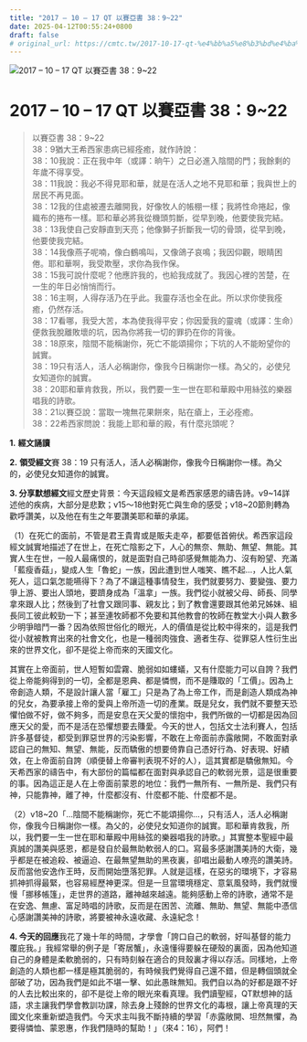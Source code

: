 ```yaml
---
title: "2017 – 10 – 17 QT 以賽亞書 38：9~22"
date: 2025-04-12T00:55:24+0800
draft: false
# original_url: https://cmtc.tw/2017-10-17-qt-%e4%bb%a5%e8%b3%bd%e4%ba%9e%e6%9b%b8-38%ef%bc%9a922
---
```


![2017 – 10 – 17 QT 以賽亞書 38：9~22](/images/qt.jpg   "2017 – 10 – 17 QT 以賽亞書 38：9~22")

# 2017 – 10 – 17 QT 以賽亞書 38：9~22

> 以賽亞書 38：9~22  
> 38：9猶大王希西家患病已經痊癒，就作詩說：  
> 38：10我說：正在我中年（或譯：晌午）之日必進入陰間的門；我餘剩的年歲不得享受。  
> 38：11我說：我必不得見耶和華，就是在活人之地不見耶和華；我與世上的居民不再見面。  
> 38：12我的住處被遷去離開我，好像牧人的帳棚一樣；我將性命捲起，像織布的捲布一樣。耶和華必將我從機頭剪斷，從早到晚，他要使我完結。  
> 38：13我使自己安靜直到天亮；他像獅子折斷我一切的骨頭，從早到晚，他要使我完結。  
> 38：14我像燕子呢喃，像白鶴鳴叫，又像鴿子哀鳴；我因仰觀，眼睛困倦。耶和華啊，我受欺壓，求你為我作保。  
> 38：15我可說什麼呢？他應許我的，也給我成就了。我因心裡的苦楚，在一生的年日必悄悄而行。  
> 38：16主啊，人得存活乃在乎此。我靈存活也全在此。所以求你使我痊癒，仍然存活。  
> 38：17看哪，我受大苦，本為使我得平安；你因愛我的靈魂（或譯：生命）便救我脫離敗壞的坑，因為你將我一切的罪扔在你的背後。  
> 38：18原來，陰間不能稱謝你，死亡不能頌揚你；下坑的人不能盼望你的誠實。  
> 38：19只有活人，活人必稱謝你，像我今日稱謝你一樣。為父的，必使兒女知道你的誠實。  
> 38：20耶和華肯救我，所以，我們要一生一世在耶和華殿中用絲弦的樂器唱我的詩歌。  
> 38：21以賽亞說：當取一塊無花果餅來，貼在瘡上，王必痊癒。  
> 38：22希西家問說：我能上耶和華的殿，有什麼兆頭呢？

**1.** **經文誦讀**

**2.** **領受經文**賽 38：19 只有活人，活人必稱謝你，像我今日稱謝你一樣。為父的，必使兒女知道你的誠實。

**3. 分享默想經文**經文歷史背景：今天這段經文是希西家感恩的禱告詩。v9~14詳述他的疾病，大部分是悲歎；v15～18他對死亡與生命的感受；v18~20節則轉為歡呼讚美，以及他在有生之年要讚美耶和華的承諾。

（1）在死亡的面前，不管是君王貴胄或是販夫走卒，都要低首俯伏。希西家這段經文誠實地描述了在世上，在死亡陰影之下，人心的無奈、無助、無望、無能。其實人生在世，一般人最痛恨的，就是面對自己時卻感覺無能為力、沒有盼望、充滿「藍瘦香菇」，變成人生「魯蛇」一族，因此遭到世人嗤笑、瞧不起…，人比人氣死人，這口氣怎能嚥得下？為了不讓這種事情發生，我們就要努力、要變強、要力爭上游、要出人頭地，要躋身成為「溫拿」一族。我們從小就被父母、師長、同學拿來跟人比；然後到了社會又跟同事、親友比；到了教會還要跟其他弟兄姊妹、組長同工彼此較勁一下；甚至連牧師都不免要和其他教會的牧師在教堂大小與人數多少明爭暗鬥一番？因為依照世俗化的眼光，人的價值是從比較中得來的，這是我們從小就被教育出來的社會文化，也是一種弱肉強食、適者生存、從罪惡人性衍生出來的世界文化，卻不是從上帝而來的天國文化。

其實在上帝面前，世人短暫如雲霧、脆弱如如螻蟻，又有什麼能力可以自誇？我們從上帝能夠得到的一切，全都是恩典、都是憐憫，而不是賺取的「工價」。因為上帝創造人類，不是設計讓人當「雇工」只是為了為上帝工作，而是創造人類成為神的兒女，為要承接上帝的愛與上帝所造一切的產業。既是兒女，我們就不要整天恐懼怕做不好，做不夠多，而是安息在天父愛的懷抱中，我們所做的一切都是因為回應天父的愛，而不是活在恐懼想要去賺愛。今天的世人，包括文士法利賽人，包括許多基督徒，都受到罪惡世界的污染影響，不敢在上帝面前赤露敞開，不敢面對承認自己的無知、無望、無能，反而驕傲的想要倚靠自己憑好行為、好表現、好績效，在上帝面前自誇（順便替上帝審判表現不好的人），這其實都是驕傲無知。今天希西家的禱告中，有大部份的篇幅都在面對與承認自己的軟弱光景，這是很重要的事。因為這正是人在上帝面前蒙恩的地位：我們一無所有、一無所是、我們只有神，只能靠神，離了神，什麼都沒有、什麼都不能、什麼都不是。

（2）v18~20「…陰間不能稱謝你，死亡不能頌揚你…，只有活人，活人必稱謝你，像我今日稱謝你一樣。為父的，必使兒女知道你的誠實。耶和華肯救我，所以，我們要一生一世在耶和華殿中用絲弦的樂器唱我的詩歌。」其實整本聖經中最真誠的讚美與感恩，都是發自於最無助軟弱人的口。寫最多感謝讚美詩的大衛，幾乎都是在被追殺、被逼迫、在最無望無助的黑夜裏，卻唱出最動人嘹亮的讚美詩。反而當他安逸作王時，反而開始墮落犯罪。人就是這樣，在惡劣的環境下，才容易抓神抓得最緊，也容易經歷神更深。但是一旦當環境穩定、意氣風發時，我們就慢慢「挪移帳篷」，走世界的道路，離神越來越遠。能夠感動上帝的詩歌，通常不是在安逸、無慮、富足時唱的詩歌，反而是在困苦、流離、無助、無望、無能中憑信心感謝讚美神的詩歌，將要被神永遠收藏、永遠紀念！

**4. 今天的回應**我花了幾十年的時間，才學會「誇口自己的軟弱，好叫基督的能力覆庇我。」我經常舉的例子是「寄居蟹」，永遠懂得要躲在硬殼的裏面，因為他知道自己的身體是柔軟脆弱的，只有時刻躲在適合的貝殼裏才得以存活。同樣地，上帝創造的人類也都一樣是極其脆弱的，有時候我們覺得自己還不錯，但是轉個頭就全部破了功，因為我們是如此不堪一擊、如此愚昩無知。我們自以為的好都是跟不好的人去比較出來的，卻不是從上帝的眼光來看真理。我們讀聖經，QT默想神的話語，求主讓我們學會教訓功課，除去身上殘餘的世界文化的毒根，讓上帝真理的天國文化來重新塑造我們。今天求主叫我不斷持續的學習「赤露敞開、坦然無懼，為要得憐恤、蒙恩惠，作我們隨時的幫助！」（來4：16），阿們！